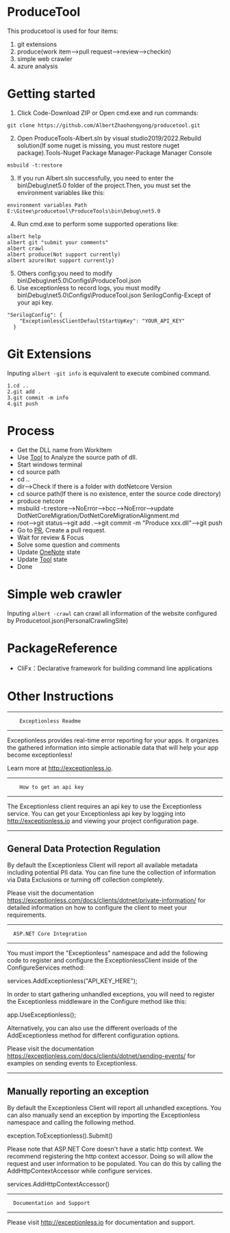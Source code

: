# ProduceTool

This producetool is used for four items:

1. git extensions
2. produce(work item-->pull request-->review-->checkin)
3. simple web crawler
4. azure analysis

# Getting started

1. Click Code-Download ZIP or Open cmd.exe and run commands:

```
git clone https://github.com/AlbertZhaohongyong/producetool.git
```

2. Open ProduceTools-Albert.sln by visual studio2019/2022.Rebuild solution(If some nuget is missing, you must restore nuget package).Tools-Nuget Package Manager-Package Manager Console

```
msbuild -t:restore
```

3. If you run Albert.sln successfully, you need to enter the bin\Debug\net5.0 folder of the project.Then, you must set the environment variables like this:

```
environment variables Path E:\Gitee\producetool\ProduceTools\bin\Debug\net5.0
```

4. Run cmd.exe to perform some supported operations like:

```
albert help
albert git "submit your comments"
albert crawl
albert produce(Not support currently)
albert azure(Not support currently)
```

5. Others config:you need to modify bin\Debug\net5.0\Configs\ProduceTool.json
6. Use exceptionless to record logs, you must modify bin\Debug\net5.0\Configs\ProduceTool.json SerilogConfig-Except of your api key.

```
"SerilogConfig": {
    "ExceptionlessClientDefaultStartUpKey": "YOUR_API_KEY"
  }
```

# Git Extensions

Inputing ``albert -git info`` is equivalent to execute combined command.

```
1.cd ..
2.git add .
3.git commit -m info
4.git push
```

# Process

- Get the DLL name from WorkItem
- Use [Tool](http://10.158.22.18/#/QueryAssemblyDetail) to Analyze the source path of dll.
- Start windows terminal
- cd source path
- cd ..
- dir-->Check if there is a folder with dotNetcore Version
- cd source path(If there is no existence, enter the source code directory)
- produce netcore
- msbuild -t:restore-->NoError-->bcc-->NoError-->update DotNetCoreMigration/DotNetCoreMigrationAlignment.md
- root-->git status-->git add .-->git commit -m "Produce xxx.dll"-->git push
- Go to [PR](https://o365exchange.visualstudio.com/O365%20Core/_workitems/edit/1780212/), Create a pull request.
- Wait for review & Focus
- Solve some question and comments
- Update [OneNote](https://microsoftapc-my.sharepoint.com/:o:/r/personal/v-texu_microsoft_com/_layouts/15/Doc.aspx?sourcedoc=%7Bd42fa092-9b22-4fb3-b194-0176df355d83%7D&action=edit&wd=target(Produce.one%7CD63373F8-D85E-4ACB-A1AD-F7EF27486E29%2FMapiHttp%20Produce%20for%202021-Aug-Sprint8%7Cee2ac6c6-8a84-428e-a45b-08d143a646d5%2F)) state
- Update [Tool](http://10.158.22.18/#/QueryAssemblyDetail) state
- Done

# Simple web crawler

Inputing ``albert -crawl`` can crawl all information of the website configured by Producetool.json(PersonalCrawlingSite)

# PackageReference

* CliFx：Declarative framework for building command line applications

# Other Instructions

---

```
    Exceptionless Readme
```

---

Exceptionless provides real-time error reporting for your apps. It organizes the
gathered information into simple actionable data that will help your app become
exceptionless!

Learn more at http://exceptionless.io.

---

```
    How to get an api key
```

---

The Exceptionless client requires an api key to use the Exceptionless service.
You can get your Exceptionless api key by logging into http://exceptionless.io
and viewing your project configuration page.

---

General Data Protection Regulation
----------------------------------

By default the Exceptionless Client will report all available metadata including potential PII data.
You can fine tune the collection of information via Data Exclusions or turning off collection completely.

Please visit the documentation https://exceptionless.com/docs/clients/dotnet/private-information/
for detailed information on how to configure the client to meet your requirements.

---

```
  ASP.NET Core Integration
```

---

You must import the "Exceptionless" namespace and add the following code to register and configure
the ExceptionlessClient inside of the ConfigureServices method:

services.AddExceptionless("API_KEY_HERE");

In order to start gathering unhandled exceptions, you will need to register the Exceptionless
middleware in the Configure method like this:

app.UseExceptionless();

Alternatively, you can also use the different overloads of the AddExceptionless method
for different configuration options.

Please visit the documentation https://exceptionless.com/docs/clients/dotnet/sending-events/
for examples on sending events to Exceptionless.

---

Manually reporting an exception
-------------------------------

By default the Exceptionless Client will report all unhandled exceptions. You can
also manually send an exception by importing the Exceptionless namespace and calling
the following method.

exception.ToExceptionless().Submit()

Please note that ASP.NET Core doesn't have a static http context. We recommend registering
the http context accessor. Doing so will allow the request and user information to be populated.
You can do this by calling the AddHttpContextAccessor while configure services.

services.AddHttpContextAccessor()

---

```
  Documentation and Support
```

---

Please visit http://exceptionless.io for documentation and support.
